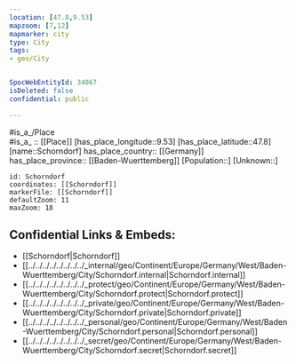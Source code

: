 ```yaml
---
location: [47.8,9.53] 
mapzoom: [7,12] 
mapmarker: city 
type: City
tags:
- geo/City


SpocWebEntityId: 34067
isDeleted: false
confidential: public

---
```

#is_a_/Place  
#is_a_ :: [[Place]] 
[has_place_longitude::9.53] 
[has_place_latitude::47.8] 
[name::Schorndorf] 
has_place_country:: [[Germany]]  
has_place_province:: [[Baden-Wuerttemberg]] 
[Population::] 
[Unknown::] 


```leaflet
id: Schorndorf
coordinates: [[Schorndorf]] 
markerFile: [[Schorndorf]] 
defaultZoom: 11 
maxZoom: 18
```


## Confidential Links & Embeds: 
- [[Schorndorf|Schorndorf]]  
- [[../../../../../../../../_internal/geo/Continent/Europe/Germany/West/Baden-Wuerttemberg/City/Schorndorf.internal|Schorndorf.internal]] 
- [[../../../../../../../../_protect/geo/Continent/Europe/Germany/West/Baden-Wuerttemberg/City/Schorndorf.protect|Schorndorf.protect]] 
- [[../../../../../../../../_private/geo/Continent/Europe/Germany/West/Baden-Wuerttemberg/City/Schorndorf.private|Schorndorf.private]] 
- [[../../../../../../../../_personal/geo/Continent/Europe/Germany/West/Baden-Wuerttemberg/City/Schorndorf.personal|Schorndorf.personal]] 
- [[../../../../../../../../_secret/geo/Continent/Europe/Germany/West/Baden-Wuerttemberg/City/Schorndorf.secret|Schorndorf.secret]] 
